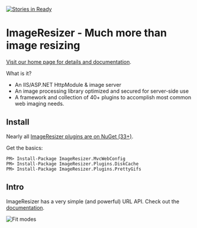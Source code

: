 [![Stories in Ready](https://badge.waffle.io/imazen/resizer.png?label=ready&title=Ready)](https://waffle.io/imazen/resizer)
# ImageResizer - Much more than image resizing

[Visit our home page for details and documentation](http://imageresizing.net).

What is it?

* An IIS/ASP.NET HttpModule & image server
* An image processing library optimized and secured for server-side use
* A framework and collection of 40+ plugins to accomplish most common web imaging needs. 


## Install

Nearly all [ImageResizer plugins are on NuGet (33+)](https://www.nuget.org/packages?q=nathanaeljones).

Get the basics:
```
PM> Install-Package ImageResizer.MvcWebConfig
PM> Install-Package ImageResizer.Plugins.DiskCache
PM> Install-Package ImageResizer.Plugins.PrettyGifs
```

## Intro

ImageResizer has a very simple (and powerful) URL API. Check out the [documentation](http://imageresizing.net/docs).

![Fit modes](http://z.zr.io/rw/diagrams/resizing-modes.png)

